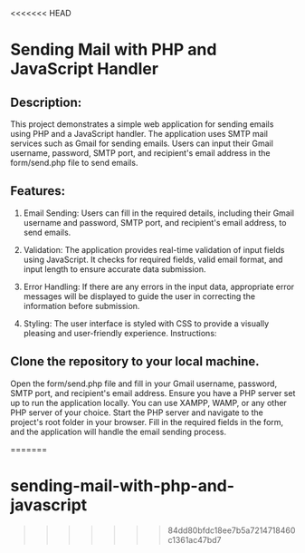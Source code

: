 <<<<<<< HEAD
# Sending Mail with PHP and JavaScript Handler

##  Description:

This project demonstrates a simple web application for sending emails using PHP and a JavaScript handler. The application uses SMTP mail services such as Gmail for sending emails. Users can input their Gmail username, password, SMTP port, and recipient's email address in the form/send.php file to send emails.

## Features:

1. Email Sending: Users can fill in the required details, including their Gmail username and password, SMTP port, and recipient's email address, to send emails.

2. Validation: The application provides real-time validation of input fields using JavaScript. It checks for required fields, valid email format, and input length to   ensure accurate data submission.

3. Error Handling: If there are any errors in the input data, appropriate error messages will be displayed to guide the user in correcting the information before submission.

4. Styling: The user interface is styled with CSS to provide a visually pleasing and user-friendly experience.
Instructions:

##  Clone the repository to your local machine.
Open the form/send.php file and fill in your Gmail username, password, SMTP port, and recipient's email address.
Ensure you have a PHP server set up to run the application locally. You can use XAMPP, WAMP, or any other PHP server of your choice.
Start the PHP server and navigate to the project's root folder in your browser.
Fill in the required fields in the form, and the application will handle the email sending process.

=======
# sending-mail-with-php-and-javascript
>>>>>>> 84dd80bfdc18ee7b5a7214718460c1361ac47bd7
